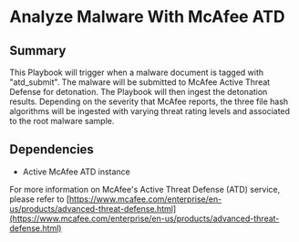 # Analyze Malware With McAfee ATD
## Summary
This Playbook will trigger when a malware document is tagged with "atd_submit". The malware will be submitted to McAfee Active Threat Defense for detonation. The Playbook will then ingest the detonation results. Depending on the severity that McAfee reports, the three file hash algorithms will be ingested with varying threat rating levels and associated to the root malware sample.

## Dependencies
- Active McAfee ATD instance


For more information on McAfee's Active Threat Defense (ATD) service, please refer to [https://www.mcafee.com/enterprise/en-us/products/advanced-threat-defense.html](https://www.mcafee.com/enterprise/en-us/products/advanced-threat-defense.html)
